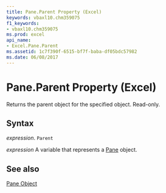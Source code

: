```yaml
---
title: Pane.Parent Property (Excel)
keywords: vbaxl10.chm359075
f1_keywords:
- vbaxl10.chm359075
ms.prod: excel
api_name:
- Excel.Pane.Parent
ms.assetid: 1c7f390f-6515-bf7f-baba-df05bdc57982
ms.date: 06/08/2017
---
```



# Pane.Parent Property (Excel)

Returns the parent object for the specified object. Read-only.


## Syntax

 _expression_. `Parent`

 _expression_ A variable that represents a [Pane](./Excel.Pane.md) object.


## See also


[Pane Object](Excel.Pane.md)

